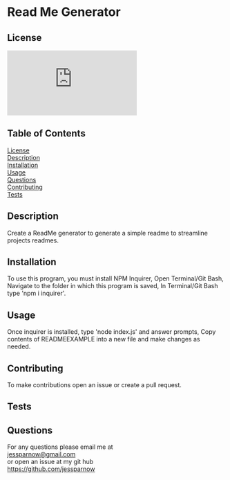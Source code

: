 <!-- this is what the README generator will generate when complete -->
# Read Me Generator
## License
![lisence](https://img.shields.io/npm/l/index.js)

## Table of Contents
[License](#lisence)<br>
[Description](#description)<br>
[Installation](#installation)<br>
[Usage](#usage)<br>
[Questions](#questions)<br>
[Contributing](#contributing)<br>
[Tests](#tests)

## Description
Create a ReadMe generator to generate a simple readme to streamline projects readmes.

## Installation
To use this program, you must install NPM Inquirer, Open Terminal/Git Bash, Navigate to the folder in which this program is saved, In Terminal/Git Bash type 'npm i inquirer'.

## Usage
Once inquirer is installed, type 'node index.js' and answer prompts, Copy contents of READMEEXAMPLE into a new file and make changes as needed.

## Contributing
To make contributions open an issue or create a pull request.

## Tests 

## Questions
For any questions please email me at <br>
jessparnow@gmail.com<br>
or open an issue at my git hub<br>
https://github.com/jessparnow
